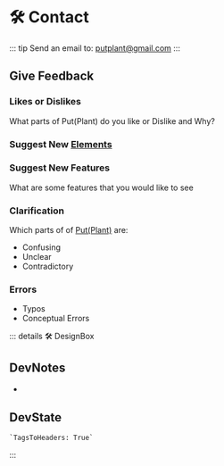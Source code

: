 
# 🛠 Contact

::: tip Send an email to:
<putplant@gmail.com>
:::

## Give Feedback

### Likes or Dislikes

What parts of Put(Plant) do you like or Dislike and Why?

### Suggest New [Elements](/guide/What/WhatElement)

### Suggest New Features

What are some features that you would like to see

### Clarification

Which parts of of [Put(Plant)](/guide/introduction.html#what-is-putplant) are:

- Confusing
- Unclear
- Contradictory

### Errors

- Typos
- Conceptual Errors

::: details 🛠 <dev>DesignBox</dev>

## DevNotes

-

## DevState

```py
`TagsToHeaders: True`
```

:::
